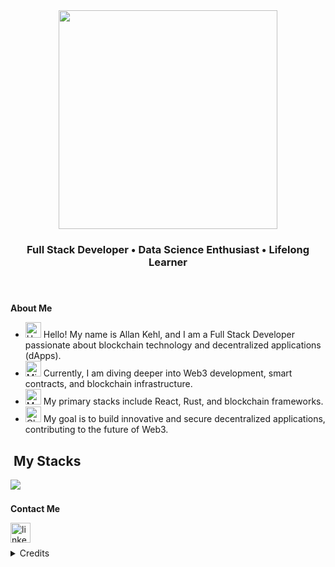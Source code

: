 <div align="center">
  <img height="350em" src="https://github.com/user-attachments/assets/7fe15cfd-52b4-41e0-8a2f-fa3a42e39d43"/>
</div>

<h3 align="center">
  Full Stack Developer • Data Science Enthusiast • Lifelong Learner
</h3>

<img src="./.github/assets/lineBar.png" width="100%" height="8px"/>

<div><br />

<p><strong>About Me</strong></p>

- <img src="https://raw.githubusercontent.com/Tarikul-Islam-Anik/Animated-Fluent-Emojis/master/Emojis/Hand%20gestures/Hand%20with%20Fingers%20Splayed%20Light%20Skin%20Tone.png" alt="Hand with Fingers Splayed Light Skin Tone" width="25" height="25" /> Hello! My name is Allan Kehl, and I am a Full Stack Developer passionate about blockchain technology and decentralized applications (dApps).<br />
- <img src="https://raw.githubusercontent.com/Tarikul-Islam-Anik/Animated-Fluent-Emojis/master/Emojis/Objects/Microscope.png" alt="Microscope" width="25" height="25" /> Currently, I am diving deeper into Web3 development, smart contracts, and blockchain infrastructure.<br />
- <img src="https://raw.githubusercontent.com/Tarikul-Islam-Anik/Animated-Fluent-Emojis/master/Emojis/People%20with%20professions/Man%20Technologist%20Light%20Skin%20Tone.png" alt="Man Technologist Light Skin Tone" width="25" height="25" /> My primary stacks include React, Rust, and blockchain frameworks.<br />
- <img src="https://raw.githubusercontent.com/Tarikul-Islam-Anik/Animated-Fluent-Emojis/master/Emojis/Symbols/Chart%20Increasing.png" alt="Chart Increasing" width="25" height="25" /> My goal is to build innovative and secure decentralized applications, contributing to the future of Web3.<br />

## &nbsp;My Stacks

<img src="https://skillicons.dev/icons?i=react,rust,ts,py,mongodb,postgres,graphql,git,github,docker&theme=dark" />

<img src="./.github/assets/lineBar.png" width="100%" height="8px"/>

<p><strong>Contact Me</strong></p>

<div align="left">
  <a href="https://www.linkedin.com/in/allankehl" ><img src="https://img.shields.io/static/v1?message=LinkedIn&logo=linkedin&label=&color=0077B5&logoColor=white&labelColor=&style=for-the-badge" height="32" alt="linkedin logo" /></a>
</div>

<img src="./.github/assets/lineBar.png" width="100%" height="8px"/>

<details align="left">
  <summary>Credits</summary> 
  - GitHub Stats by <a href="https://github.com/anuraghazra/github-readme-stats">anuraghazra</a>
  <br>
   - Separator line by <a href="https://storyset.com">Storyset</a>
</details>
